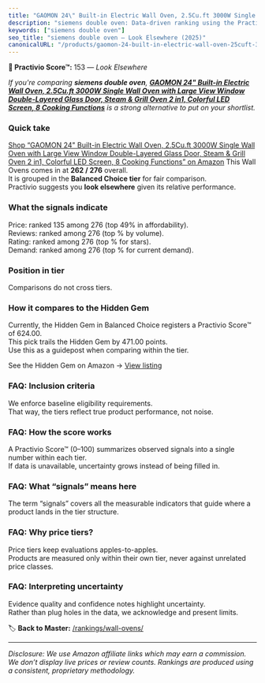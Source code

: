 ```yaml
---
title: "GAOMON 24\" Built-in Electric Wall Oven, 2.5Cu.ft 3000W Single Wall Oven with Large View Window Double-Layered Glass Door, Steam & Grill Oven 2 in1, Colorful LED Screen, 8 Cooking Functions"
description: "siemens double oven: Data-driven ranking using the Practivio Score™. Positioned by quality, value, demand, findability, momentum."
keywords: ["siemens double oven"]
seo_title: "siemens double oven — Look Elsewhere (2025)"
canonicalURL: "/products/gaomon-24-built-in-electric-wall-oven-25cuft-3000w-single-wall-oven-with-large-view-window-double-layered-glass-door-steam-grill-oven-2-in1-colorful-led-screen-8-cooking-functions-B0D1N1XFFM/"
---
```


**🚫 Practivio Score™:** 153 — _Look Elsewhere_


*If you're comparing **siemens double oven**, **[GAOMON 24" Built-in Electric Wall Oven, 2.5Cu.ft 3000W Single Wall Oven with Large View Window Double-Layered Glass Door, Steam & Grill Oven 2 in1, Colorful LED Screen, 8 Cooking Functions](https://www.amazon.com/dp/B0D1N1XFFM?tag=practivio-20)** is a strong alternative to put on your shortlist.*
### Quick take
[Shop “GAOMON 24" Built-in Electric Wall Oven, 2.5Cu.ft 3000W Single Wall Oven with Large View Window Double-Layered Glass Door, Steam & Grill Oven 2 in1, Colorful LED Screen, 8 Cooking Functions” on Amazon](https://www.amazon.com/dp/B0D1N1XFFM?tag=practivio-20)
This Wall Ovens comes in at **262 / 276** overall.  
It is grouped in the **Balanced Choice tier** for fair comparison.  
Practivio suggests you **look elsewhere** given its relative performance.

### What the signals indicate
Price: ranked 135 among 276 (top 49% in affordability).  
Reviews: ranked  among 276 (top % by volume).  
Rating: ranked  among 276 (top % for stars).  
Demand: ranked  among 276 (top % for current demand).

### Position in tier
Comparisons do not cross tiers.

### How it compares to the Hidden Gem
Currently, the Hidden Gem in Balanced Choice registers a Practivio Score™ of 624.00.  
This pick trails the Hidden Gem by 471.00 points.  
Use this as a guidepost when comparing within the tier.  

See the Hidden Gem on Amazon → [View listing](https://www.amazon.com/dp/B0DGJZT9QN?tag=practivio-20)

### FAQ: Inclusion criteria
We enforce baseline eligibility requirements.  
That way, the tiers reflect true product performance, not noise.

### FAQ: How the score works
A Practivio Score™ (0–100) summarizes observed signals into a single number within each tier.  
If data is unavailable, uncertainty grows instead of being filled in.

### FAQ: What “signals” means here
The term “signals” covers all the measurable indicators that guide where a product lands in the tier structure.

### FAQ: Why price tiers?
Price tiers keep evaluations apples-to-apples.  
Products are measured only within their own tier, never against unrelated price classes.

### FAQ: Interpreting uncertainty
Evidence quality and confidence notes highlight uncertainty.  
Rather than plug holes in the data, we acknowledge and present limits.


🏷️ **Back to Master:** [/rankings/wall-ovens/](/rankings/wall-ovens/)

---
_Disclosure: We use Amazon affiliate links which may earn a commission. We don’t display live prices or review counts. Rankings are produced using a consistent, proprietary methodology._
